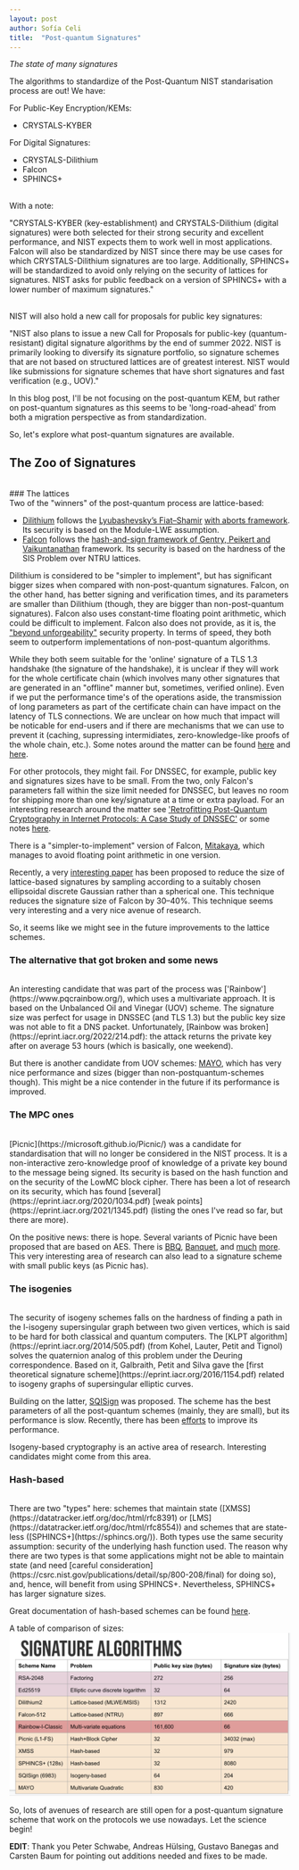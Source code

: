 ```yaml
---
layout: post
author: Sofía Celi
title:  "Post-quantum Signatures"
---
```

*The state of many signatures*

The algorithms to standardize of the Post-Quantum NIST standarisation process are out! We have:

For Public-Key Encryption/KEMs:

* CRYSTALS-KYBER

For Digital Signatures:

* CRYSTALS-Dilithium
* Falcon
* SPHINCS+

<br>
With a note:

"CRYSTALS-KYBER (key-establishment) and CRYSTALS-Dilithium (digital signatures) were both selected for their strong security and excellent performance, and NIST expects them to work well in most applications.
Falcon will also be standardized by NIST since there may be use cases for which CRYSTALS-Dilithium signatures are too large.
Additionally, SPHINCS+ will be standardized to avoid only relying on the security of lattices for signatures. NIST asks for public feedback on a version of SPHINCS+ with a lower number of maximum signatures."

<br>
NIST will also hold a new call for proposals for public key signatures:

"NIST also plans to issue a new Call for Proposals for public-key (quantum-resistant) digital signature algorithms by the end of summer
2022.
NIST is primarily looking to diversify its signature portfolio, so signature schemes that are not based on structured lattices are of greatest interest.
NIST would like submissions for signature schemes that have short signatures and fast verification (e.g., UOV)."

In this blog post, I'll be not focusing on the post-quantum KEM, but rather on
post-quantum signatures as this seems to be 'long-road-ahead' from both
a migration perspective as from standardization.

So, let's explore what post-quantum signatures are available.

## The Zoo of Signatures

<br>
### The lattices

<br>
Two of the "winners" of the post-quantum process are lattice-based:

* [Dilithium](https://pq-crystals.org/dilithium/) follows the [Lyubashevsky’s Fiat–Shamir](https://www.iacr.org/archive/asiacrypt2009/59120596/59120596.pdf) [with aborts framework](https://eprint.iacr.org/2011/537.pdf). Its security is based on the Module-LWE assumption.
* [Falcon](https://falcon-sign.info/) follows the [hash-and-sign framework of Gentry, Peikert and Vaikuntanathan](https://eprint.iacr.org/2007/432) framework. Its security is based on the hardness of the SIS Problem over NTRU lattices.

Dilithium is considered to be "simpler to implement", but has significant bigger sizes when compared with non-post-quantum signatures.
Falcon, on the other hand, has better signing and verification times, and its parameters are smaller than Dilithium (though, they are bigger than non-post-quantum signatures).
Falcon also uses constant-time floating point arithmetic, which could be difficult to implement.
Falcon also does not provide, as it is, the ["beyond unforgeability"](https://ieeexplore.ieee.org/document/9519420) security property.
In terms of speed, they both seem to outperform implementations of non-post-quantum algorithms.

While they both seem suitable for the 'online' signature of a TLS 1.3 handshake (the signature of the handshake), it is unclear if they will work for the whole certificate chain (which involves many other signatures that are generated in an "offline" manner but, sometimes, verified online).
Even if we put the performance time's of the operations aside, the transmission of long parameters as part of the certificate chain can have impact on the latency of TLS connections.
We are unclear on how much that impact will be noticable for end-users and if there are mechanisms that we can use to prevent it (caching, supressing intermidiates, zero-knowledge-like proofs of the whole chain, etc.).
Some notes around the matter can be found [here](https://sofiaceli.com/PQNet-Workshop/tls.html) and [here](https://sofiaceli.com/slides/PQC_KEMTLS.pdf).

For other protocols, they might fail.
For DNSSEC, for example, public key and signatures sizes have to be small.
From the two, only Falcon's parameters fall within the size limit needed for DNSSEC, but leaves no room for shipping more than one key/signature at a time or extra payload. For an interesting research around the matter see ['Retrofitting Post-Quantum Cryptography in Internet Protocols: A Case Study of DNSSEC'](https://www.sidnlabs.nl/downloads/7qGFW0DiOkov0vWyDK9qaK/de709198ac34477797b381f146639e27/Retrofitting_Post-Quantum_Cryptography_in_Internet_Protocols.pdf) or some notes [here](https://sofiaceli.com/PQNet-Workshop/dnssec.html).

There is a "simpler-to-implement" version of Falcon, [Mitakaya](https://eprint.iacr.org/2021/1486.pdf), which manages to avoid floating point arithmetic in one version.

Recently, a very [interesting paper](https://eprint.iacr.org/2022/785.pdf) has been proposed to reduce the size of lattice-based signatures by sampling according to a suitably chosen ellipsoidal discrete Gaussian rather than a spherical one.
This technique reduces the signature size of Falcon by 30–40%.
This technique seems very interesting and a very nice avenue of research.

So, it seems like we might see in the future improvements to the lattice schemes.

### The alternative that got broken and some news
<br>
An interesting candidate that was part of the process was ['Rainbow'](https://www.pqcrainbow.org/), which uses a multivariate approach.
It is based on the Unbalanced Oil and Vinegar (UOV) scheme.
The signature size was perfect for usage in DNSSEC (and TLS 1.3) but the public key size was not able to fit a DNS packet.
Unfortunately, [Rainbow was broken](https://eprint.iacr.org/2022/214.pdf): the attack returns the private key after on average 53 hours (which is basically, one weekend).

But there is another candidate from UOV schemes: [MAYO](https://eprint.iacr.org/2021/1144.pdf), which has very nice performance and sizes (bigger than non-postquantum-schemes though).
This might be a nice contender in the future if its performance is improved.

### The MPC ones

<br>
[Picnic](https://microsoft.github.io/Picnic/) was a candidate for standardisation that will no longer be considered in the NIST process.
It is a non-interactive zero-knowledge proof of knowledge of a private key bound to the message being signed.
Its security is based on the hash function and on the security of the LowMC block cipher.
There has been a lot of research on its security, which has found [several](https://eprint.iacr.org/2020/1034.pdf) [weak points](https://eprint.iacr.org/2021/1345.pdf) (listing the ones I've read so far, but there are more).

On the positive news: there is hope.
Several variants of Picnic have been proposed that are based on AES.
There is [BBQ](https://eprint.iacr.org/2019/781.pdf), [Banquet](https://eprint.iacr.org/2021/068.pdf), and [much](https://eprint.iacr.org/2021/215.pdf) [more](https://eprint.iacr.org/2021/692.pdf).
This very interesting area of research can also lead to a signature scheme with small public keys (as Picnic has).

### The isogenies

<br>
The security of isogeny schemes falls on the hardness of finding a path in the l-isogeny supersingular graph between two given vertices, which is said to be hard for both classical and quantum computers.
The [KLPT algorithm](https://eprint.iacr.org/2014/505.pdf) (from Kohel, Lauter, Petit and Tignol) solves the quaternion analog of this problem under the Deuring correspondence.
Based on it, Galbraith, Petit and Silva gave the [first theoretical signature scheme](https://eprint.iacr.org/2016/1154.pdf) related to isogeny graphs of supersingular elliptic curves.

Building on the latter, [SQISign](https://eprint.iacr.org/2020/1240.pdf) was proposed.
The scheme has the best parameters of all the post-quantum schemes (mainly, they are small), but its performance is slow.
Recently, there has been [efforts](https://eprint.iacr.org/2022/234.pdf) to improve its performance.

Isogeny-based cryptography is an active area of research.
Interesting candidates might come from this area.

### Hash-based

<br>
There are two "types" here: schemes that maintain state ([XMSS](https://datatracker.ietf.org/doc/html/rfc8391) or [LMS](https://datatracker.ietf.org/doc/html/rfc8554)) and schemes that are state-less ([SPHINCS+](https://sphincs.org/)).
Both types use the same security assumption: security of the underlying hash function used.
The reason why there are two types is that some applications might not be able to maintain state (and need [careful consideration](https://csrc.nist.gov/publications/detail/sp/800-208/final) for doing so), and, hence, will benefit from using SPHINCS+.
Nevertheless, SPHINCS+ has larger signature sizes.

Great documentation of hash-based schemes can be found [here](https://huelsing.net/wordpress/?page_id=165).

A table of comparison of sizes:
![Comparison](/assets/comparison-pq-2.png)

So, lots of avenues of research are still open for a post-quantum signature scheme that work on the protocols we use nowadays.
Let the science begin!

<strong>EDIT</strong>: Thank you Peter Schwabe, Andreas Hülsing, Gustavo Banegas and Carsten Baum for pointing out additions needed and fixes to be made.
